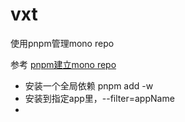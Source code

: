 # vxt

使用pnpm管理mono repo

参考 [pnpm建立mono repo](https://blog.csdn.net/qq_21567385/article/details/118590143)

* 安装一个全局依赖 pnpm add -w
* 安装到指定app里，--filter=appName
* 
